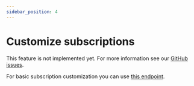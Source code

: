 ```yaml
---
sidebar_position: 4
---
```


# Customize subscriptions

This feature is not implemented yet. For more information see our [GitHub issues](https://github.com/Embloy/Embloy-Core-Server/issues).

For basic subscription customization you can use [this endpoint](https://www.postman.com/embloy/workspace/embloy-workspace/request/24977803-19871b4d-01c2-4823-9de1-272ee3d6adfc).
